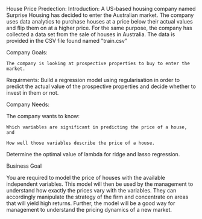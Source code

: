 House Price Predection:
Introduction:
    A US-based housing company named Surprise Housing has decided to enter the Australian market. The company uses data analytics to purchase houses at a price below their actual values and flip them on at a higher price. For the same purpose, the company has collected a data set from the sale of houses in Australia. The data is provided in the CSV file found named "train.csv"

 
Company Goals:

    The company is looking at prospective properties to buy to enter the market. 

Requirments:
    Build a regression model using regularisation in order to predict the actual value of the prospective properties and decide whether to invest in them or not.

Company Needs:

The company wants to know:

    Which variables are significant in predicting the price of a house, and

    How well those variables describe the price of a house.

 

Determine the optimal value of lambda for ridge and lasso regression.

 

Business Goal 

 You are required to model the price of houses with the available independent variables. This model will then be used by the management to understand how exactly the prices vary with the variables. They can accordingly manipulate the strategy of the firm and concentrate on areas that will yield high returns. Further, the model will be a good way for management to understand the pricing dynamics of a new market.
